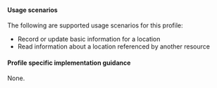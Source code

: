 #### Usage scenarios

The following are supported usage scenarios for this profile:

- Record or update basic information for a location
- Read information about a location referenced by another resource


#### Profile specific implementation guidance
None.